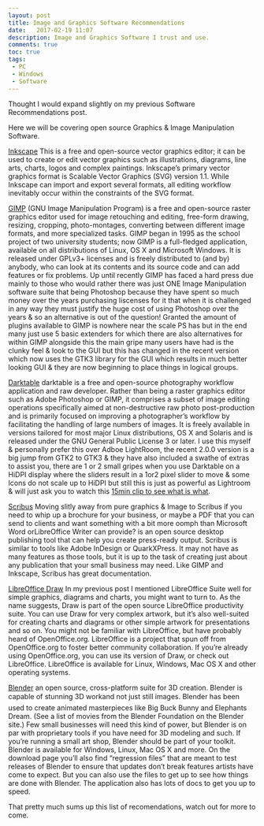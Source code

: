 ```yaml
---
layout: post
title: Image and Graphics Software Recommendations
date:   2017-02-19 11:07
description: Image and Graphics Software I trust and use.
comments: true
toc: true
tags:
 - PC
 - Windows
 - Software
---
```


Thought I would expand slightly on my previous Software Recommendations post.

Here we will be covering open source Graphics & Image Manipulation Software.


[Inkscape][ink]
This is a free and open-source vector graphics editor; it can be used to create or edit vector graphics such as illustrations, diagrams, line arts, charts, logos and complex paintings. Inkscape’s primary vector graphics format is Scalable Vector Graphics (SVG) version 1.1. While Inkscape can import and export several formats, all editing workflow inevitably occur within the constraints of the SVG format.

[GIMP][gimp]
(GNU Image Manipulation Program) is a free and open-source raster graphics editor used for image retouching and editing, free-form drawing, resizing, cropping, photo-montages, converting between different image formats, and more specialized tasks. GIMP began in 1995 as the school project of two university students; now GIMP is a full-fledged application, available on all distributions of Linux, OS X and Microsoft Windows. It is released under GPLv3+ licenses and is freely distributed to (and by) anybody, who can look at its contents and its source code and can add features or fix problems. Up until recently GIMP has faced a hard press due mainly to those who would rather there was just ONE Image Manipulation software suite that being Photoshop because they have spent so much money over the years purchasing liscenses for it that when it is challenged in any way they must justify the huge cost of using Photoshop over the years & so an alternative is out of the question! Granted the amount of plugins available to GIMP is nowhere near the scale PS has but in the end many just use 5 basic extenders for which there are also alternatives for within GIMP alongside this the main gripe many users have had is the clunky feel & look to the GUI but this has changed in the recent version which now uses the GTK3 library for the GUI which results in much better looking GUI & they are now beginning to place things in logical groups.

[Darktable][dt]
darktable is a free and open-source photography workflow application and raw developer. Rather than being a raster graphics editor such as Adobe Photoshop or GIMP, it comprises a subset of image editing operations specifically aimed at non-destructive raw photo post-production and is primarily focused on improving a photographer’s workflow by facilitating the handling of large numbers of images. It is freely available in versions tailored for most major Linux distributions, OS X and Solaris and is released under the GNU General Public License 3 or later. I use this myself & personally prefer this over Adboe LightRoom, the recent 2.0.0 version is a big jump from GTK2 to GTK3 & they have also included a swathe of extras to assist you, there are 1 or 2 small gripes when you use Darktable on a HiDPI display where the sliders result in a 1or2 pixel slider to move & some Icons do not scale up to HiDPI but still this is just as powerful as Lightroom & will just ask you to watch this [15min clip to see what is what][dt-clip].

[Scribus][scribe]
Moving slitly away from pure graphics & Image to Scribus if you need to whip up a brochure for your business, or maybe a PDF that you can send to clients and want something with a bit more oomph than Microsoft Word orLibreOffice Writer can provide?  is an open source desktop publishing tool that can help you create press-ready output. Scribus is similar to tools like Adobe InDesign or QuarkXPress. It may not have as many features as those tools, but it is up to the task of creating just about any publication that your small business may need. Like GIMP and Inkscape, Scribus has great documentation.

[LibreOffice Draw][libre-d]
In my previous post I mentioned LibreOffice Suite well for simple graphics, diagrams and charts, you might want to turn to. As the name suggests, Draw is part of the open source LibreOffice productivity suite. You can use Draw for very complex artwork, but it’s also well-suited for creating charts and diagrams or other simple artwork for presentations and so on. You might not be familiar with LibreOffice, but have probably heard of OpenOffice.org. LibreOffice is a project that spun off from OpenOffice.org to foster better community collaboration. If you’re already using OpenOffice.org, you can use its version of Draw, or check out LibreOffice. LibreOffice is available for Linux, Windows, Mac OS X and other operating systems.

[Blender][blend]
an open source, cross-platform suite for 3D creation. Blender is capable of stunning 3D workand not just still images. Blender has been used to create animated masterpieces like Big Buck Bunny and Elephants Dream. (See a list of movies from the Blender Foundation on the Blender site.) Few small businesses will need this kind of power, but Blender is on par with proprietary tools if you have need for 3D modeling and such. If you’re running a small art shop, Blender should be part of your toolkit. Blender is available for Windows, Linux, Mac OS X and more. On the download page you’ll also find “regression files” that are meant to test releases of Blender to ensure that updates don’t break features artists have come to expect. But you can also use the files to get up to see how things are done with Blender. The application also has lots of docs to get you up to speed.

That pretty much sums up this list of recomendations, watch out for more to come.

[ink]: https://inkscape.org/
[gimp]: http://www.gimp.org/
[dt]: http://www.darktable.org/
[dt-clip]: https://youtu.be/VJbJ0btlui0
[scribe]: https://www.scribus.net/
[libre-d]: https://www.libreoffice.org/discover/draw/
[blend]: https://www.blender.org/